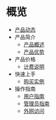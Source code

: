 # 概览


- [产品动态](/maxirai/Product-news/updates.md)
- 产品简介
   - [产品概述](/maxirai/introduction/concept.md)
   - [产品优势](/maxirai/introduction/adwantages.md)
- 产品价格
   - [计费说明](/maxirai/buy/charge.md)
- 快速上手
   - [购买实例](/maxirai/fast/purchase.md)
- 操作指南
   - [用户指南](/maxirai/guide/user.md)
   - [管理员指南](/maxirai/guide/admin.md)
   - [外网访问](/maxirai/introduction/access.md)





